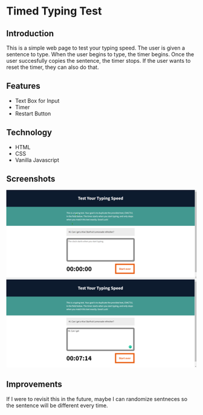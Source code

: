 # Timed Typing Test     

## Introduction  
This is a simple web page to test your typing speed. The user is given a sentence to type. When the user begins to type, the timer begins. Once the user succesfully copies the sentence, the timer stops. If the user wants to reset the timer, they can also do that.

## Features  
- Text Box for Input  
- Timer  
- Restart Button  

## Technology  
- HTML  
- CSS  
- Vanilla Javascript  

## Screenshots  
![Screenshot](https://github.com/kyledeguzmanx/fDev-website-TypingTestSpeed/blob/main/TypeTestScreen1.png)  
![Screenshpt](https://github.com/kyledeguzmanx/fDev-website-TypingTestSpeed/blob/main/TypeTestScreen2.png)

## Improvements  
If I were to revisit this in the future, maybe I can randomize sentneces so the sentence will be different every time. 
